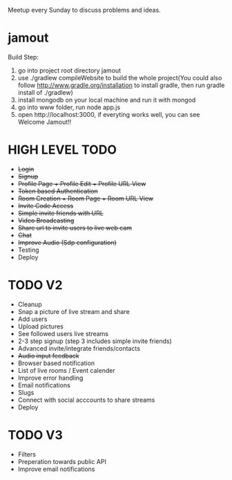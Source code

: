 Meetup every Sunday to discuss problems and ideas.


jamout
======
Build Step:
1. go into project root directory jamout
2. use ./gradlew compileWebsite to build the whole project(You could also follow http://www.gradle.org/installation to install gradle, then run gradle install of ./gradlew)
3. install mongodb on your local machine and run it with mongod
4. go into www folder, run node app.js
5. open http://localhost:3000, if everyting works well, you can see
Welcome Jamout!!

HIGH LEVEL TODO 
===============
* ~~Login~~
* ~~Signup~~
* ~~Profile Page + Profile Edit + Profile URL View~~
* ~~Token based Authentication~~
* ~~Room Creation + Room Page + Room URL View~~
* ~~Invite Code Access~~ 
* ~~Simple invite friends with URL~~ 
* ~~Video Broadcasting~~ 
* ~~Share url to invite users to live web cam~~
* ~~Chat~~
* ~~Improve Audio (Sdp configuration)~~
* Testing
* Deploy

TODO V2 
=======
* Cleanup
* Snap a picture of live stream and share
* Add users
* Upload pictures
* See followed users live streams
* 2-3 step signup (step 3 includes simple invite friends)
* Advanced invite/integrate friends/contacts
* ~~Audio input feedback~~
* Browser based notification
* List of live rooms / Event calender
* Improve error handling
* Email notifications
* Slugs
* Connect with social acccounts to share streams 
* Deploy

TODO V3 
=======
* Filters
* Preperation towards public API
* Improve email notifications


